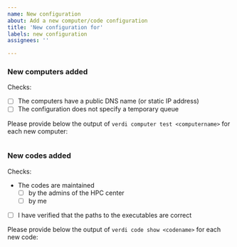 ```yaml
---
name: New configuration 
about: Add a new computer/code configuration
title: 'New configuration for'
labels: new configuration
assignees: ''

---
```


### New computers added

Checks:
 - [ ] The computers have a public DNS name (or static IP address)
 - [ ] The configuration does not specify a temporary queue

Please provide below the output of `verdi computer test <computername>` for each new computer:

```
```

### New codes added

Checks:
 - The codes are maintained 
   - [ ] by the admins of the HPC center
   - [ ] by me
 - [ ] I have verified that the paths to the executables are correct

Please provide below the output of `verdi code show <codename>` for each new code:

```
```

